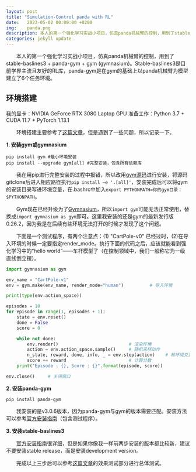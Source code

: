 ```yaml
---
layout: post
title: "Simulation-Control panda with RL"
date:   2023-05-02 00:00:00 +0200
img:    panda.png
description: 本人的第一个强化学习实战小项目，仿真panda机械臂的控制，用到了stable-baslines3 + panda-gym + gym (gymnasium)。Stable-baslines3是目前学界主流且友好的RL库，panda-gym是在gym的基础上以panda机械臂为模型建立了6个任务环境。
categories: jekyll update
---
```

&emsp;&emsp;本人的第一个强化学习实战小项目，仿真panda机械臂的控制，用到了stable-baslines3 + panda-gym + gym (gymnasium)。Stable-baslines3是目前学界主流且友好的RL库，panda-gym是在gym的基础上以panda机械臂为模型建立了6个任务环境。

## 环境搭建

我的显卡：NVIDIA GeForce RTX 3080 Laptop GPU
准备工作：Python 3.7 + CUDA 11.7 + PyTorch 1.13.1

&emsp;&emsp;环境搭建主要参考了[这篇文章](https://zhuanlan.zhihu.com/p/491909457?utm_medium=social&utm_oi=1121473283748401152)，但是遇到了一些问题，所以记录一下。

**1. 安装gym或gymnasium**

```
pip install gym #最小环境安装
pip install --upgrade gym[all] #完整安装，包含所有依赖库
```

&emsp;&emsp;我在用pip进行完整安装的过程中报错，所以改用[gym源码](https://github.com/openai/gym)进行安装，将源码gitclone后进入相应路径执行`pip install –e '.[all]'`，安装完成后可以将gym的安装目录写进环境变量，在.bashrc中加入`export PYTHONPATH=你的gym目录：$PYTHONPATH`。

&emsp;&emsp;Gym现在已经升级为了[Gymnasium](https://github.com/Farama-Foundation/Gymnasium)，所以`import gym`可能无法正常使用，替换成`import gymnasium as gym`即可。这里我安装的还是gym的最新发行版0.26.2，因为我是在后续有些环境无法打开的时候才发现了这个问题。

&emsp;&emsp;下面是一个测试程序，有两个注意点：(1) "CartPole-v0" 已经过时，(2)在导入环境的时候一定要指定render_mode。执行下面的代码之后，应该就能看到强化学习中的“hello world”——车杆模型了（在控制领域中，我们一般称它为一级直线倒立摆）。


```python
import gymnasium as gym      

env_name = "CartPole-v1"
env = gym.make(env_name, render_mode="human")          # 导入环境

print(type(env.action_space))

episodes = 10
for episode in range(1, episodes + 1):
    state = env.reset()           
    done = False
    score = 0

    while not done:
        env.render()                           # 渲染环境
        action = env.action_space.sample()     # 随机采样动作
        n_state, reward, done, info, _ = env.step(action)    # 和环境交互，得到下一个状态，奖励等信息
        score += reward                        # 计算分数
    print("Episode : {}, Score : {}".format(episode, score))

env.close()     # 关闭窗口
```

**2. 安装panda-gym** 

```
pip install panda-gym
```

&emsp;&emsp;我安装的是v3.0.6版本，因为panda-gym与gym的版本需要匹配。安装方法可以参考[官方安装指南](https://github.com/qgallouedec/panda-gym)（包含测试程序）。

**3. 安装stable-baslines3** 

&emsp;&emsp;[官方安装指南](https://stable-baselines3.readthedocs.io/en/master/guide/install.html)很详细，但是如果你像我一样前两步安装的版本都比较新，建议不要安装stable release，而是安装development version。

&emsp;&emsp;完成以上三步后可以参考[这篇文章](https://zhuanlan.zhihu.com/p/491909457?utm_medium=social&utm_oi=1121473283748401152)的效果测试部分进行总体测试。



